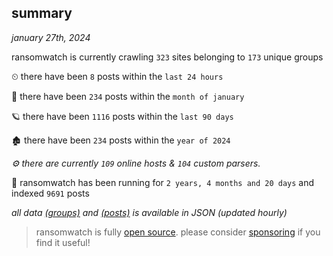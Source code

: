 
## summary
_january 27th, 2024_

ransomwatch is currently crawling `323` sites belonging to `173` unique groups

⏲ there have been `8` posts within the `last 24 hours`

🦈 there have been `234` posts within the `month of january`

🪐 there have been `1116` posts within the `last 90 days`

🏚 there have been `234` posts within the `year of 2024`

_⚙️ there are currently `109` online hosts & `104` custom parsers._

🦕 ransomwatch has been running for `2 years, 4 months and 20 days` and indexed `9691` posts

_all data  [(groups)](http://ransomwhat.telemetry.ltd/groups) and [(posts)](http://ransomwhat.telemetry.ltd/posts) is available in JSON (updated hourly)_

> ransomwatch is fully [open source](https://github.com/joshhighet/ransomwatch#ransomwatch--). please consider [sponsoring](https://github.com/sponsors/joshhighet) if you find it useful!
